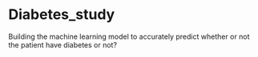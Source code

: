 # Diabetes_study
Building the machine learning model to accurately predict whether or not the patient have diabetes or not?

